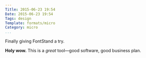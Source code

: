 ```yaml
---
Title: 2015-06-23 19:54
Date: 2015-06-23 19:54
Tags: design
Template: formats/micro
Category: micro
...
```


Finally giving FontStand a try.

**Holy wow.** This is a *great* tool—good software, good business plan.
